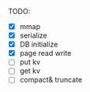 TODO:
- [x] mmap
- [x] serialize
- [x] DB initialize
- [x] page read write
- [ ] put kv
- [ ] get kv
- [ ] compact& truncate
